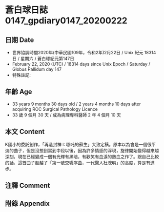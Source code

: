 [_metadata_:encoding]: - "utf-8"
[_metadata_:fileformat]: - "markdown"
[_metadata_:MIME_type]: - "text/plain"
[_metadata_:markdown_version]: - "commonmark version 0.29"
[_metadata_:markdown_spec]: - "https://spec.commonmark.org/0.29/"

# 蒼白球日誌0147_gpdiary0147_20200222 #

## 日期 Date ##

* 世界協調時間2020年(中華民國109年，令和2年)2月22日 / Unix 紀元 18314 日 / 星期六 / 蒼白球紀元第147日
* February 22, 2020 (UTC) / 18314 days since Unix Epoch / Saturday / Globus Pallidum day 147
* 特殊註記:

## 年齡 Age ##

* 33 years 9 months 30 days old / 2 years 4 months 10 days after acquiring ROC Surgical Pathology Licence
* 33 歲 9 個月 30 天 / 成為病理專科醫師 2 年 4 個月 10 天

## 本文 Content ##

K國小的委託創作，「再造封神 I: 哪吒的蘇生」大致定稿。原本以為會是一個很平淡的曲子，但是沒想到寫到中段以後，因為許多情感的浮現，旋律開始變得越來越深刻，現在已經變成一個有光輝有黑暗，有歡笑有血淚的熱血之作了。跟自己比較的話，這首曲子超越了「第一號交響序曲，一代醫人杜聰明」的高度，算是有進步。

## 注釋 Comment ##

## 附錄 Appendix ##

